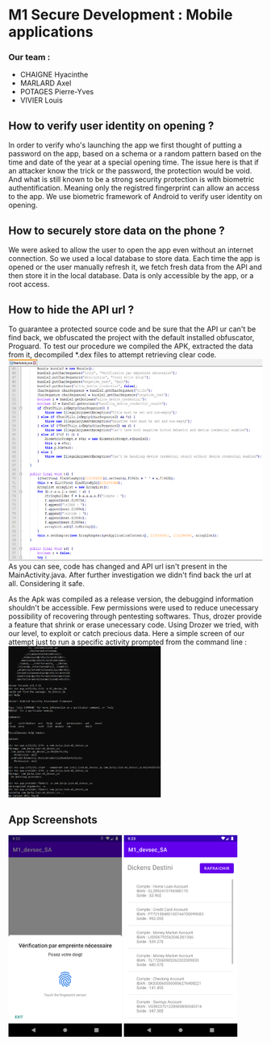 # M1 Secure Development : Mobile applications

### Our team :
 - CHAIGNE Hyacinthe
 - MARLARD Axel
 - POTAGES Pierre-Yves
 - VIVIER Louis


## How to verify user identity on opening ?
In order to verify who's launching the app we first thought of putting a password on the app, based on a schema or a random pattern based on the time and date of the year at a special opening time. The issue here is that if an attacker know the trick or the password, the protection would be void. And what is still known to be a strong security protection is with biometric authentification. Meaning only the registred fingerprint can allow an access to the app. We use biometric framework of Android to verify user identity on opening.


## How to securely store data on the phone ?
We were asked to allow the user to open the app even without an internet connection. So we used a local database to store data. Each time the app is opened or the user manually refresh it, we fetch fresh data from the API and then store it in the local database. Data is only accessible by the app, or a root access.


## How to hide the API url ?
To guarantee a protected source code and be sure that the API ur can't be find back, we obfuscated the project with the default installed obfuscator, Proguard. To test our procedure we compiled the APK, extracted the data from it, decompiled *.dex files to attempt retrieving clear code. 
<br><img src="img/scrn1.png" alt="screenshot1" height="400"/>
<br>As you can see, code has changed and API url isn't present in the MainActivity.java. After further investigation we didn't find back the url at all. Considering it safe.

As the Apk was compiled as a release version, the debuggind information shouldn't be accessible. Few permissions were used to reduce unecessary possibility of recovering through pentesting softwares. Thus, drozer provide a feature that shrink or erase unecessary code. Using Drozer we tried, with our level, to exploit or catch precious data. 
Here a simple screen of our attempt just to run a specific activity prompted from the command line : 
<br><img src="img/scrn2.png" alt="screenshot2" height="300"/>

## App Screenshots
<img src="img/scrn3.png" alt="screenshot3" height="400"/>
<img src="img/scrn4.png" alt="screenshot4" height="400"/>
